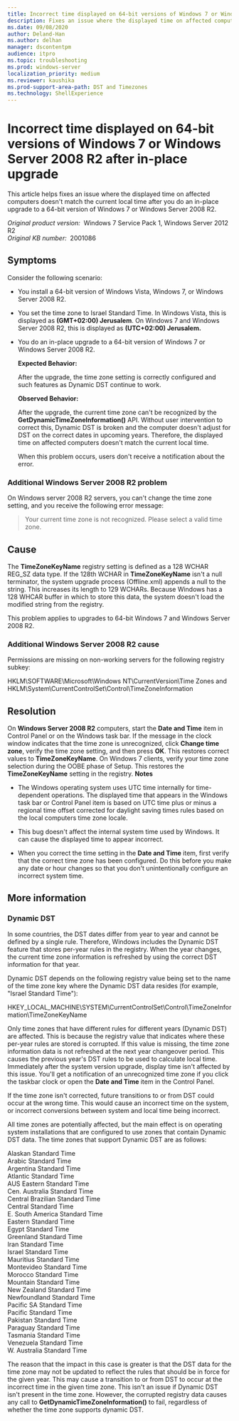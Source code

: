 ```yaml
---
title: Incorrect time displayed on 64-bit versions of Windows 7 or Windows Server 2008 R2 after in-place upgrade
description: Fixes an issue where the displayed time on affected computers doesn't match the current local time after you do an in-place upgrade to a 64-bit version of Windows 7 or Windows Server 2008 R2.
ms.date: 09/08/2020
author: Deland-Han
ms.author: delhan
manager: dscontentpm
audience: itpro
ms.topic: troubleshooting
ms.prod: windows-server
localization_priority: medium
ms.reviewer: kaushika
ms.prod-support-area-path: DST and Timezones
ms.technology: ShellExperience
---
```

# Incorrect time displayed on 64-bit versions of Windows 7 or Windows Server 2008 R2 after in-place upgrade

This article helps fixes an issue where the displayed time on affected computers doesn't match the current local time after you do an in-place upgrade to a 64-bit version of Windows 7 or Windows Server 2008 R2.

_Original product version:_ &nbsp;Windows 7 Service Pack 1, Windows Server 2012 R2  
_Original KB number:_ &nbsp;2001086

## Symptoms

Consider the following scenario:
- You install a 64-bit version of Windows Vista, Windows 7, or Windows Server 2008 R2.

- You set the time zone to Israel Standard Time. In Windows Vista, this is displayed as **(GMT+02:00) Jerusalem**. On Windows 7 and Windows Server 2008 R2, this is displayed as **(UTC+02:00) Jerusalem.**  

- You do an in-place upgrade to a 64-bit version of Windows 7 or Windows Server 2008 R2.

    **Expected Behavior:**  
    
    After the upgrade, the time zone setting is correctly configured and such features as Dynamic DST continue to work.
     
    **Observed Behavior:**  
    
    After the upgrade, the current time zone can't be recognized by the **GetDynamicTimeZoneInformation()** API. Without user intervention to correct this, Dynamic DST is broken and the computer doesn't adjust for DST on the correct dates in upcoming years. Therefore, the displayed time on affected computers doesn't match the current local time.
    
    When this problem occurs, users don't receive a notification about the error.
     
### Additional Windows Server 2008 R2 problem  

On Windows server 2008 R2 servers, you can't change the time zone setting, and you receive the following error message:
> Your current time zone is not recognized. Please select a valid time zone.

## Cause

The **TimeZoneKeyName** registry setting is defined as a 128 WCHAR REG_SZ data type. If the 128th WCHAR in **TimeZoneKeyName** isn't a null terminator, the system upgrade process (Offline.xml) appends a null to the string. This increases its length to 129 WCHARs. Because Windows has a 128 WHCAR buffer in which to store this data, the system doesn't load the modified string from the registry.

This problem applies to upgrades to 64-bit Windows 7 and Windows Server 2008 R2.
 
### Additional Windows Server 2008 R2 cause

Permissions are missing on non-working servers for the following registry subkey:
 
HKLM\SOFTWARE\Microsoft\Windows NT\CurrentVersion\Time Zones and HKLM\System\CurrentControlSet\Control\TimeZoneInformation

## Resolution

On **Windows Server 2008 R2** computers, start the **Date and Time**  item in Control Panel or on the Windows task bar. If the message in the clock window indicates that the time zone is unrecognized, click **Change time zone**, verify the time zone setting, and then press **OK**. This restores correct values to **TimeZoneKeyName**.
On Windows 7 clients, verify your time zone selection during the OOBE phase of Setup. This restores the **TimeZoneKeyName** setting in the registry.
 **Notes**  

- The Windows operating system uses UTC time internally for time-dependent operations. The displayed time that appears in the Windows task bar or Control Panel item is based on UTC time plus or minus a regional time offset corrected for daylight saving times rules based on the local computers time zone locale.

- This bug doesn't affect the internal system time used by Windows. It can cause the displayed time to appear incorrect.

- When you correct the time setting in the **Date and Time** item, first verify that the correct time zone has been configured. Do this before you make any date or hour changes so that you don't unintentionally configure an incorrect system time.

## More information

### Dynamic DST

In some countries, the DST dates differ from year to year and cannot be defined by a single rule. Therefore, Windows includes the Dynamic DST feature that stores per-year rules in the registry. When the year changes, the current time zone information is refreshed by using the correct DST information for that year.

Dynamic DST depends on the following registry value being set to the name of the time zone key where the Dynamic DST data resides (for example, "Israel Standard Time"):

HKEY_LOCAL_MACHINE\SYSTEM\CurrentControlSet\Control\TimeZoneInformation\TimeZoneKeyName

Only time zones that have different rules for different years (Dynamic DST) are affected. This is because the registry value that indicates where these per-year rules are stored is corrupted.
If this value is missing, the time zone information data is not refreshed at the next year changeover period. This causes the previous year's DST rules to be used to calculate local time.
Immediately after the system version upgrade, display time isn't affected by this issue. You'll get a notification of an unrecognized time zone if you click the taskbar clock or open the **Date and Time**  item in the Control Panel.

If the time zone isn't corrected, future transitions to or from DST could occur at the wrong time. This would cause an incorrect time on the system, or incorrect conversions between system and local time being incorrect.

All time zones are potentially affected, but the main effect is on operating system installations that are configured to use zones that contain Dynamic DST data. The time zones that support Dynamic DST are as follows:

Alaskan Standard Time  
Arabic Standard Time  
Argentina Standard Time  
Atlantic Standard Time  
AUS Eastern Standard Time  
Cen. Australia Standard Time  
Central Brazilian Standard Time  
Central Standard Time  
E. South America Standard Time  
Eastern Standard Time  
Egypt Standard Time  
Greenland Standard Time  
Iran Standard Time  
Israel Standard Time  
Mauritius Standard Time  
Montevideo Standard Time  
Morocco Standard Time  
Mountain Standard Time  
New Zealand Standard Time  
Newfoundland Standard Time  
Pacific SA Standard Time  
Pacific Standard Time  
Pakistan Standard Time  
Paraguay Standard Time  
Tasmania Standard Time  
Venezuela Standard Time  
W. Australia Standard Time  

The reason that the impact in this case is greater is that the DST data for the time zone may not be updated to reflect the rules that should be in force for the given year. This may cause a transition to or from DST to occur at the incorrect time in the given time zone. This isn't an issue if Dynamic DST isn't present in the time zone. However, the corrupted registry data causes any call to **GetDynamicTimeZoneInformation()** to fail, regardless of whether the time zone supports dynamic DST.
